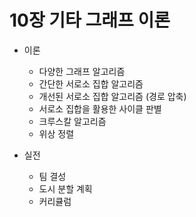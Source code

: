 # 10장 기타 그래프 이론

* 이론

  + 다양한 그래프 알고리즘
  + 간단한 서로소 집합 알고리즘
  + 개선된 서로소 집합 알고리즘 (경로 압축)
  + 서로소 집합을 활용한 사이클 판별
  + 크루스칼 알고리즘
  + 위상 정렬
  
* 실전

  + 팀 결성
  + 도시 분할 계획
  + 커리큘럼
